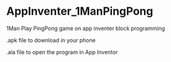 # AppInventer_1ManPingPong
1Man Play PingPong game on app inventer block programming

.apk file to download in your phone 

.aia file to open the program in App Inventor
